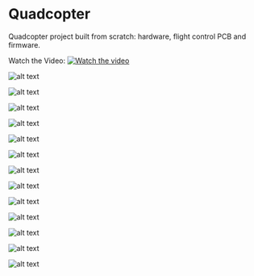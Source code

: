# Quadcopter
Quadcopter project built from scratch: hardware, flight control PCB and firmware.


Watch the Video:
[![Watch the video](https://github.com/RichardO82/Quadcopter/blob/main/QP-Small-300x183.jpg)](https://youtu.be/GqNNZwK2zFc)

![alt text](https://github.com/RichardO82/Quadcopter/blob/main/4%20chip%20pcb.jpg)

![alt text](https://github.com/RichardO82/Quadcopter/blob/main/FC_Board.jpg)

![alt text](https://github.com/RichardO82/Quadcopter/blob/main/Cog_Allocation_Chart.jpg)

![alt text](https://github.com/RichardO82/Quadcopter/blob/main/PCB_Layout.jpg)

![alt text](https://github.com/RichardO82/Quadcopter/blob/main/PID_Chart.jpg)

![alt text](https://github.com/RichardO82/Quadcopter/blob/main/SCH%20P0.jpg)

![alt text](https://github.com/RichardO82/Quadcopter/blob/main/SCH%20P1.jpg)

![alt text](https://github.com/RichardO82/Quadcopter/blob/main/SCH%20P2.jpg)

![alt text](https://github.com/RichardO82/Quadcopter/blob/main/SCH%20P3.jpg)

![alt text](https://github.com/RichardO82/Quadcopter/blob/main/SCH%20Battery%20and%20Reboot.jpg)

![alt text](https://github.com/RichardO82/Quadcopter/blob/main/SCH%20Comms.jpg)

![alt text](https://github.com/RichardO82/Quadcopter/blob/main/SCH%20Power.jpg)

![alt text](https://github.com/RichardO82/Quadcopter/blob/main/SCH%20Servos.jpg)
